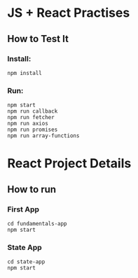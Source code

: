 # JS + React Practises
## How to Test It
### Install:
```shell
npm install
```
### Run:
```shell
npm start
npm run callback
npm run fetcher
npm run axios
npm run promises
npm run array-functions
```

# React Project Details
## How to run
### First App
```shell
cd fundamentals-app
npm start
```
### State App
```shell
cd state-app
npm start
```